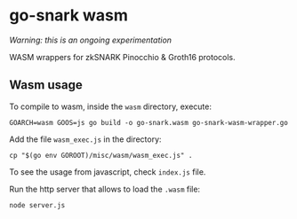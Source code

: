 # go-snark wasm
*Warning: this is an ongoing experimentation*

WASM wrappers for zkSNARK Pinocchio & Groth16 protocols.

## Wasm usage
To compile to wasm, inside the `wasm` directory, execute:
```
GOARCH=wasm GOOS=js go build -o go-snark.wasm go-snark-wasm-wrapper.go
```

Add the file `wasm_exec.js` in the directory:
```
cp "$(go env GOROOT)/misc/wasm/wasm_exec.js" .
```

To see the usage from javascript, check `index.js` file.

Run the http server that allows to load the `.wasm` file:
```
node server.js
```
